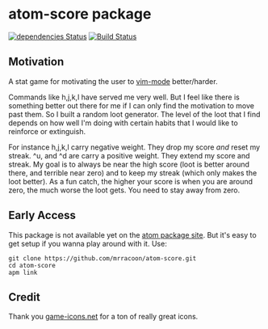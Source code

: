 # atom-score package

[![dependencies Status](https://david-dm.org/MrRacoon/atom-score/status.svg)](https://david-dm.org/MrRacoon/atom-score)
[![Build Status](https://travis-ci.org/MrRacoon/atom-score.svg?branch=master)](https://travis-ci.org/MrRacoon/atom-score)

## Motivation

A stat game for motivating the user to [vim-mode][vimMode] better/harder.

Commands like h,j,k,l have served me very well. But I feel like there is
something better out there for me if I can only find the motivation to move past
them. So I built a random loot generator. The level of the loot that I find
depends on how well I'm doing with certain habits that I would like to reinforce
or extinguish.

For instance h,j,k,l carry negative weight. They drop my score *and* reset my
streak. ^u, and ^d are carry a positive weight. They extend my score and streak.
My goal is to always be near the high score (loot is better around there, and
terrible near zero) and to keep my streak (which only makes the loot better). As
a fun catch, the higher your score is when you are around zero, the much worse
the loot gets. You need to stay away from zero.

## Early Access

This package is not available yet on the [atom package site][atomPackages].
But it's easy to get setup if you wanna play around with it. Use:

```
git clone https://github.com/mrracoon/atom-score.git
cd atom-score
apm link
```

## Credit

Thank you [game-icons.net][gameIcons] for a ton of really great icons.

[vimMode]: https://github.com/atom/vim-mode
[gameIcons]: http://game-icons.net/about.html#authors
[atomPackages]: https://atom.io/packages
